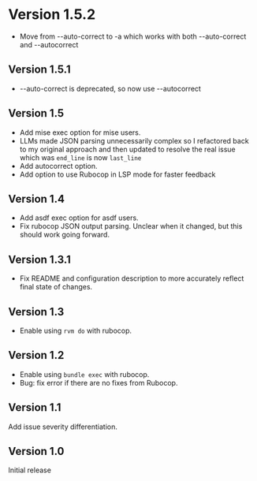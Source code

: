 # Version 1.5.2
* Move from --auto-correct to -a which works with both --auto-correct and --autocorrect

## Version 1.5.1
* --auto-correct is deprecated, so now use --autocorrect

## Version 1.5
* Add mise exec option for mise users.
* LLMs made JSON parsing unnecessarily complex so I refactored back to my original approach and then
  updated to resolve the real issue which was `end_line` is now `last_line`
* Add autocorrect option.
* Add option to use Rubocop in LSP mode for faster feedback

## Version 1.4
* Add asdf exec option for asdf users.
* Fix rubocop JSON output parsing. Unclear when it changed, but this should work going forward.

## Version 1.3.1
* Fix README and configuration description to more accurately reflect final state of changes.

## Version 1.3
* Enable using `rvm do` with rubocop.

## Version 1.2
* Enable using `bundle exec` with rubocop.
* Bug: fix error if there are no fixes from Rubocop.

## Version 1.1

Add issue severity differentiation.

## Version 1.0

Initial release

